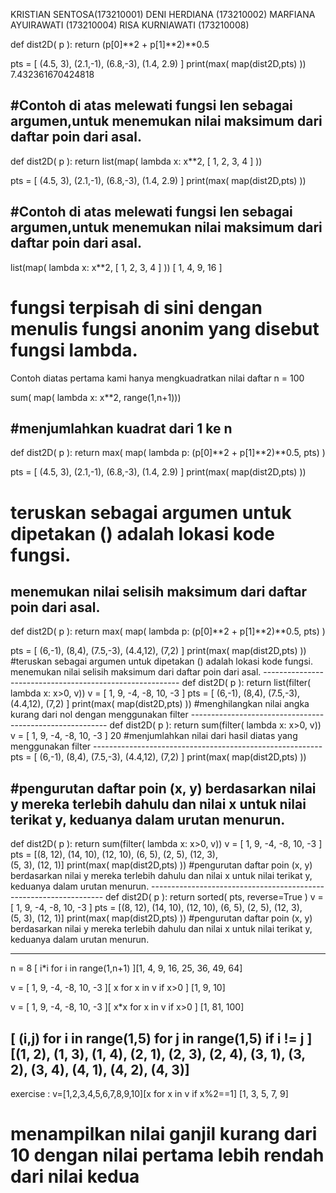 KRISTIAN SENTOSA(173210001) DENI HERDIANA (173210002) MARFIANA
AYUIRAWATI (173210004) RISA KURNIAWATI (173210008)

def dist2D( p ): return (p[0]**2 + p[1]**2)\*\*0.5

pts = [ (4.5, 3), (2.1,-1), (6.8,-3), (1.4, 2.9) ] print(max(
map(dist2D,pts) )) 7.432361670424818

\#Contoh di atas melewati fungsi len sebagai argumen,untuk menemukan nilai maksimum dari daftar poin dari asal.
---------------------------------------------------------------------------------------------------------------

def dist2D( p ): return list(map( lambda x: x\*\*2, [ 1, 2, 3, 4 ] ))

pts = [ (4.5, 3), (2.1,-1), (6.8,-3), (1.4, 2.9) ] print(max(
map(dist2D,pts) ))

\#Contoh di atas melewati fungsi len sebagai argumen,untuk menemukan nilai maksimum dari daftar poin dari asal.
---------------------------------------------------------------------------------------------------------------

list(map( lambda x: x\*\*2, [ 1, 2, 3, 4 ] )) [ 1, 4, 9, 16 ]

fungsi terpisah di sini dengan menulis fungsi anonim yang disebut fungsi lambda.
================================================================================

Contoh diatas pertama kami hanya mengkuadratkan nilai daftar n = 100

sum( map( lambda x: x\*\*2, range(1,n+1)))

\#menjumlahkan kuadrat dari 1 ke n
----------------------------------

def dist2D( p ): return max( map( lambda p: (p[0]**2 + p[1]**2)\*\*0.5,
pts) )

pts = [ (4.5, 3), (2.1,-1), (6.8,-3), (1.4, 2.9) ] print(max(
map(dist2D,pts) ))

teruskan sebagai argumen untuk dipetakan () adalah lokasi kode fungsi.
======================================================================

menemukan nilai selisih maksimum dari daftar poin dari asal.
------------------------------------------------------------

def dist2D( p ): return max( map( lambda p: (p[0]**2 + p[1]**2)\*\*0.5,
pts) )

pts = [ (6,-1), (8,4), (7.5,-3), (4.4,12), (7,2) ] print(max(
map(dist2D,pts) )) \#teruskan sebagai argumen untuk dipetakan () adalah
lokasi kode fungsi. menemukan nilai selisih maksimum dari daftar poin
dari asal. --------------------------------------------------------- def
dist2D( p ): return list(filter( lambda x: x\>0, v)) v = [ 1, 9, -4, -8,
10, -3 ] pts = [ (6,-1), (8,4), (7.5,-3), (4.4,12), (7,2) ] print(max(
map(dist2D,pts) )) \#menghilangkan nilai angka kurang dari nol dengan
menggunakan filter
--------------------------------------------------------- def dist2D( p
): return sum(filter( lambda x: x\>0, v)) v = [ 1, 9, -4, -8, 10, -3 ]
20 \#menjumlahkan nilai dari hasil diatas yang menggunakan filter
--------------------------------------------------------- pts = [
(6,-1), (8,4), (7.5,-3), (4.4,12), (7,2) ] print(max( map(dist2D,pts) ))

\#pengurutan daftar poin (x, y) berdasarkan nilai y mereka terlebih dahulu dan nilai x untuk nilai terikat y, keduanya dalam urutan menurun.
--------------------------------------------------------------------------------------------------------------------------------------------

def dist2D( p ): return sum(filter( lambda x: x\>0, v)) v = [ 1, 9, -4,
-8, 10, -3 ] pts = [(8, 12), (14, 10), (12, 10), (6, 5), (2, 5), (12,
3),\
 (5, 3), (12, 1)] print(max( map(dist2D,pts) )) \#pengurutan daftar poin
(x, y) berdasarkan nilai y mereka terlebih dahulu dan nilai x untuk
nilai terikat y, keduanya dalam urutan menurun.
------------------------------------------------------------------ def
dist2D( p ): return sorted( pts, reverse=True ) v = [ 1, 9, -4, -8, 10,
-3 ] pts = [(8, 12), (14, 10), (12, 10), (6, 5), (2, 5), (12, 3),\
 (5, 3), (12, 1)] print(max( map(dist2D,pts) )) \#pengurutan daftar poin
(x, y) berdasarkan nilai y mereka terlebih dahulu dan nilai x untuk
nilai terikat y, keduanya dalam urutan menurun.

  -------------------------------------------------------------------
  n = 8 [ i\*i for i in range(1,n+1) ][1, 4, 9, 16, 25, 36, 49, 64]

  v = [ 1, 9, -4, -8, 10, -3 ][ x for x in v if x\>0 ] [1, 9, 10]

  v = [ 1, 9, -4, -8, 10, -3 ][ x\*x for x in v if x\>0 ] [1, 81,
  100]

  [ (i,j) for i in range(1,5) for j in range(1,5) if i != j ][(1, 2),
  (1, 3), (1, 4), (2, 1), (2, 3), (2, 4), (3, 1), (3, 2), (3, 4), (4,
  1), (4, 2), (4, 3)]
  -------------------------------------------------------------------

exercise : v=[1,2,3,4,5,6,7,8,9,10][x for x in v if x%2==1] [1, 3, 5, 7,
9]

menampilkan nilai ganjil kurang dari 10 dengan nilai pertama lebih rendah dari nilai kedua
==========================================================================================
